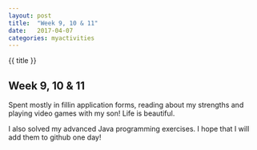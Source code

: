 ```yaml
---
layout: post
title:  "Week 9, 10 & 11"
date:   2017-04-07
categories: myactivities 
---
```

{{ title }}

## Week 9, 10 & 11
Spent mostly in fillin application forms, reading about my strengths and playing video games with my son! Life is beautiful.

I also solved my advanced Java programming exercises. I hope that I will add them to github one day!
